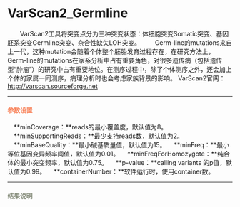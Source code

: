 # VarScan2_Germline
　　VarScan2工具将突变点分为三种突变状态：体细胞突变Somatic突变、基因胚系突变Germline突变、杂合性缺失LOH突变。
　　Germ-line的mutations来自上一代，这种mutation会随着个体整个胚胎发育过程存在，在研究方法上，Germ-line的mutations在家系分析中占有重要角色，对很多遗传病（包括遗传型“肿瘤”）的研究中占有重要地位。在测序过程中，除了个体测序之外，还会加上个体的家属一同测序，病理分析时也会考虑家族背景的影响。
VarScan2官网：http://varscan.sourceforge.net

 ***
#### **<i class="fa fa-cog" aria-hidden="true" style="color:#F88158"></i> <span style="color:#F88158">参数设置**<span>
　**minCoverage：**reads的最小覆盖度，默认值为8。
　**minSupportingReads：**最少支持reads数，默认值为2。
　**minBaseQuality：**最小碱基质量值，默认值为15。
　**minFreq：**最小等位基因变异频率阈值，默认值为0.01。
　**minFreqForHomozygote：**纯合体的最小突变频率，默认值为0.75。
　**p-value：**calling variants 的p值，默认值为0.99。
　**containerNumber：**软件运行时，使用container数。

***
#### **<i class="fa fa-file-text" aria-hidden="true" style="color:#848b79"></i><span style="color:#848b79"> 结果说明**<span>

<div style="text-align:center">
<img data-src="1.png" width="700px" ></img></div>
